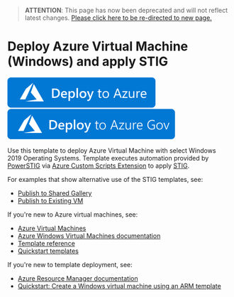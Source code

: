 > **ATTENTION**: This page has now been deprecated and will not reflect latest changes. [Please click here to be re-directed to new page.](https://docs.microsoft.com/en-us/azure/azure-government/documentation-government-stig-windows-vm)

# Deploy Azure Virtual Machine (Windows) and apply STIG

[![Deploy To Azure](https://raw.githubusercontent.com/Azure/azure-quickstart-templates/master/1-CONTRIBUTION-GUIDE/images/deploytoazure.svg?sanitize=true)](https://portal.azure.com/#create/Microsoft.Template/uri/https%3A%2F%2Fraw.githubusercontent.com%2FAzure%2Fato-toolkit%2Fmaster%2Fstig%2Fwindows%2FmainTemplate.json/createUIDefinitionUri/https%3A%2F%2Fraw.githubusercontent.com%2FAzure%2Fato-toolkit%2Fmaster%2Fstig%2Fwindows%2FcreateUiDefinition.json)
[![Deploy To Azure Gov](https://raw.githubusercontent.com/Azure/azure-quickstart-templates/master/1-CONTRIBUTION-GUIDE/images/deploytoazuregov.svg?sanitize=true)](https://portal.azure.us/#create/Microsoft.Template/uri/https%3A%2F%2Fraw.githubusercontent.com%2FAzure%2Fato-toolkit%2Fmaster%2Fstig%2Fwindows%2FmainTemplate.json/createUIDefinitionUri/https%3A%2F%2Fraw.githubusercontent.com%2FAzure%2Fato-toolkit%2Fmaster%2Fstig%2Fwindows%2FcreateUiDefinition.json)

Use this template to deploy Azure Virtual Machine with select Windows 2019 Operating Systems. Template executes automation provided by [PowerSTIG](https://github.com/microsoft/PowerStig) via [Azure Custom Scripts Extension](https://docs.microsoft.com/en-us/azure/virtual-machines/extensions/custom-script-windows) to apply [STIG](https://public.cyber.mil/stigs/).

For examples that show alternative use of the STIG templates, see:
- [Publish to Shared Gallery](https://github.com/Azure/ato-toolkit/blob/master/stig/windows/Publish-to-Shared-Gallery.md)
- [Publish to Existing VM](https://github.com/Azure/ato-toolkit/blob/master/stig/windows/Publish-to-Existing-VM.md)

If you're new to Azure virtual machines, see:

- [Azure Virtual Machines](https://azure.microsoft.com/services/virtual-machines/)
- [Azure Windows Virtual Machines documentation](https://docs.microsoft.com/azure/virtual-machines/windows/)
- [Template reference](https://docs.microsoft.com/azure/templates/microsoft.compute/allversions)
- [Quickstart templates](https://azure.microsoft.com/resources/templates/?resourceType=Microsoft.Compute&pageNumber=1&sort=Popular)

If you're new to template deployment, see:

- [Azure Resource Manager documentation](https://docs.microsoft.com/azure/azure-resource-manager/)
- [Quickstart: Create a Windows virtual machine using an ARM template](https://docs.microsoft.com/azure/virtual-machines/windows/quick-create-template)
